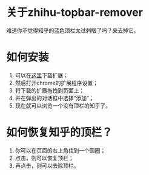 # 关于zhihu-topbar-remover
难道你不觉得知乎的蓝色顶栏太过刺眼了吗？来去掉它。

# 如何安装
1. 可以在[这里](https://github.com/Clarence-pan/zhihu-topbar-remover/blob/master/packaged/zhihu-topbar-remover.crx?raw=true)下载扩展；
2. 然后打开chrome的扩展程序设置；
3. 将下载的扩展拖拽到页面上；
4. 并在弹出的对话框中选择“添加”；
5. 现在就可以浏览一个没有顶栏的知乎了。

# 如何恢复知乎的顶栏？
1. 你可以在页面的右上角找到一个圆圈；
2. 点击，则可以恢复顶栏；
3. 再点击，则可以去除顶栏。

